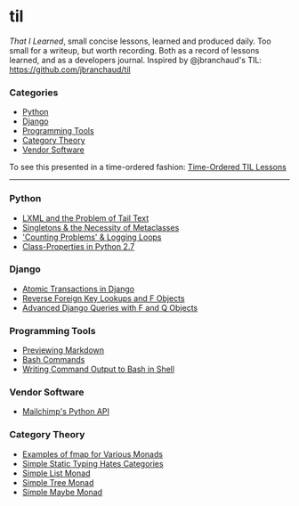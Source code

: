 # til

*That I Learned*, small concise lessons, learned and produced daily. Too small for a writeup, but worth recording. Both as a record of lessons learned, and as a developers journal.
Inspired by @jbranchaud's TIL: https://github.com/jbranchaud/til 

### Categories

* [Python](til/python)
* [Django](til/django)
* [Programming Tools](til/programming_tools)
* [Category Theory](til/category_theory)
* [Vendor Software](til/vendor_software)

To see this presented in a time-ordered fashion: [Time-Ordered TIL Lessons](time-ordered.md)

----------

### Python

- [LXML and the Problem of Tail Text](til/python/lxml-and-tail-text.md)
- [Singletons & the Necessity of Metaclasses](til/python/singleton.md)
- ['Counting Problems' & Logging Loops](til/python/counting-problems.md)
- [Class-Properties in Python 2.7](til/python/class-properties.md)

### Django

- [Atomic Transactions in Django](til/django/django-atomic-transactions.md)
- [Reverse Foreign Key Lookups and F Objects](til/django/django-reverse-foreign-key-and-f-objects.md)
- [Advanced Django Queries with F and Q Objects](til/python/django-orm-f-and-q-objects.md)

### Programming Tools

- [Previewing Markdown](til/programming_tools/previewing-markdown.md)
- [Bash Commands](til/programming_tools/bash-keyboard-commands.md)
- [Writing Command Output to Bash in Shell](til/programming_tools/bash-write-output-to-file.md)

### Vendor Software

- [Mailchimp's Python API](til/vendor_software/mailchimp-python-api.md)

### Category Theory

- [Examples of fmap for Various Monads](til/category_theory/fmap-examples-for-various-monads.py)
- [Simple Static Typing Hates Categories](til/category_theory/simple-static-typing-hates-categories.md)
- [Simple List Monad](til/category_theory/list-monad.md)
- [Simple Tree Monad](til/category_theory/tree-monad.md)
- [Simple Maybe Monad](til/category_theory/maybe-monad.md)
